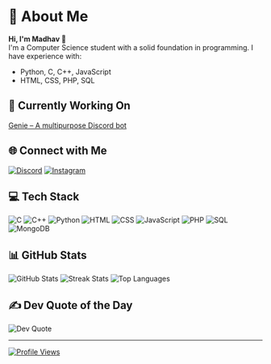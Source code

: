 # 💫 About Me
**Hi, I'm Madhav 👋**  
I'm a Computer Science student with a solid foundation in programming. I have experience with:
- Python, C, C++, JavaScript
- HTML, CSS, PHP, SQL

## 🚀 Currently Working On
[Genie – A multipurpose Discord bot](https://genie-bot.com/)

## 🌐 Connect with Me
[![Discord](https://img.shields.io/badge/Discord-%237289DA.svg?logo=discord&logoColor=white)](https://genie-bot.com/support)
[![Instagram](https://img.shields.io/badge/Instagram-%23E4405F.svg?logo=Instagram&logoColor=white)](https://instagram.com/madhav_0703)

## 💻 Tech Stack
![C](https://img.shields.io/badge/C-%2300599C.svg?style=for-the-badge&logo=c&logoColor=white)
![C++](https://img.shields.io/badge/C++-%2300599C.svg?style=for-the-badge&logo=c%2B%2B&logoColor=white)
![Python](https://img.shields.io/badge/Python-3670A0?style=for-the-badge&logo=python&logoColor=ffdd54)
![HTML](https://img.shields.io/badge/HTML-%234ea94b.svg?style=for-the-badge&logo=html5&logoColor=white)
![CSS](https://img.shields.io/badge/CSS-%234ea94b.svg?style=for-the-badge&logo=css3&logoColor=white)
![JavaScript](https://img.shields.io/badge/JavaScript-%23323330.svg?style=for-the-badge&logo=javascript&logoColor=%23F7DF1E)
![PHP](https://img.shields.io/badge/PHP-%23777BB4.svg?style=for-the-badge&logo=php&logoColor=white)
![SQL](https://img.shields.io/badge/SQL-%234ea94b.svg?style=for-the-badge&logo=sql&logoColor=white)
![MongoDB](https://img.shields.io/badge/MongoDB-%234ea94b.svg?style=for-the-badge&logo=mongodb&logoColor=white)

## 📊 GitHub Stats
![GitHub Stats](https://github-readme-stats.vercel.app/api?username=Madhav703&theme=dark&hide_border=false)
![Streak Stats](https://github-readme-streak-stats.herokuapp.com/?user=Madhav703&theme=dark&hide_border=false)
![Top Languages](https://github-readme-stats.vercel.app/api/top-langs/?username=Madhav703&theme=dark&hide_border=false&layout=compact)

<!--
## 🏆 GitHub Trophies
![](https://github-profile-trophy.vercel.app/?username=Madhav703&theme=radical&no-frame=false&no-bg=true&margin-w=4)
-->

## ✍️ Dev Quote of the Day
![Dev Quote](https://quotes-github-readme.vercel.app/api?type=horizontal&theme=radical)

---

[![Profile Views](https://visitcount.itsvg.in/api?id=Madhav703&icon=0&color=0)](https://visitcount.itsvg.in)
